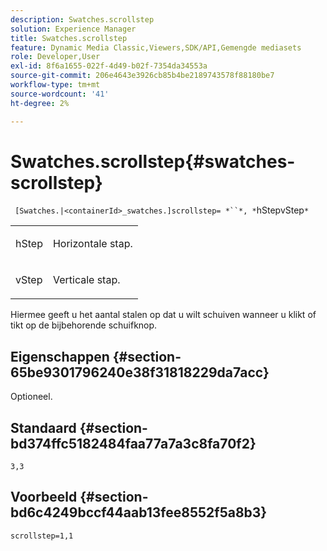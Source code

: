 ```yaml
---
description: Swatches.scrollstep
solution: Experience Manager
title: Swatches.scrollstep
feature: Dynamic Media Classic,Viewers,SDK/API,Gemengde mediasets
role: Developer,User
exl-id: 8f6a1655-022f-4d49-b02f-7354da34553a
source-git-commit: 206e4643e3926cb85b4be2189743578f88180be7
workflow-type: tm+mt
source-wordcount: '41'
ht-degree: 2%

---
```


# Swatches.scrollstep{#swatches-scrollstep}

` [Swatches.|<containerId>_swatches.]scrollstep= *``*, *`hStepvStep`*`

<table id="table_DC890B3CAB6847318081AC74424147B9"> 
 <tbody> 
  <tr> 
   <td> <p> <span class="codeph"> <span class="varname"> hStep</span> </span> </p> </td> 
   <td> <p>Horizontale stap. </p> </td> 
  </tr> 
  <tr> 
   <td> <p> <span class="codeph"> <span class="varname"> vStep</span> </span> </p> </td> 
   <td> <p>Verticale stap. </p> </td> 
  </tr> 
 </tbody> 
</table>

Hiermee geeft u het aantal stalen op dat u wilt schuiven wanneer u klikt of tikt op de bijbehorende schuifknop.

## Eigenschappen {#section-65be9301796240e38f31818229da7acc}

Optioneel.

## Standaard {#section-bd374ffc5182484faa77a7a3c8fa70f2}

`3,3`

## Voorbeeld {#section-bd6c4249bccf44aab13fee8552f5a8b3}

`scrollstep=1,1`
